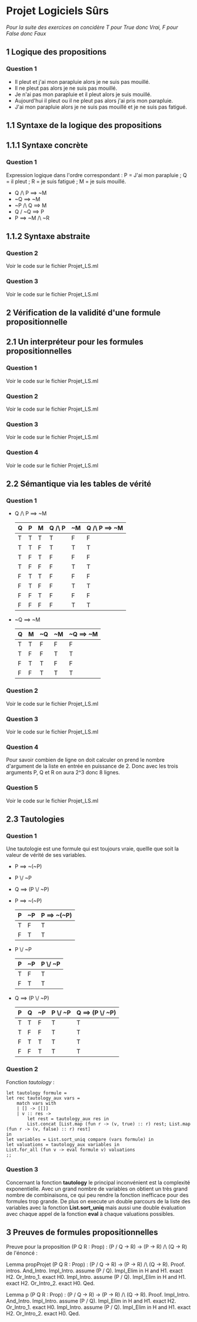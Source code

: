 # Projet Logiciels Sûrs

_Pour la suite des exercices on concidère T pour True donc Vrai, F pour False donc Faux_

## 1 Logique des propositions

### Question 1 

* Il pleut et j'ai mon parapluie alors je ne suis pas mouillé.
* Il ne pleut pas alors je ne suis pas mouillé.
* Je n'ai pas mon parapluie et il pleut alors je suis mouillé.
* Aujourd'hui il pleut ou il ne pleut pas alors j'ai pris mon parapluie.
* J'ai mon parapluie alors je ne suis pas mouillé et je ne suis pas fatigué.

## 1.1 Syntaxe de la logique des propositions
## 1.1.1 Syntaxe concrète 

### Question 1 

Expression logique dans l'ordre correspondant : 
P = J'ai mon parapluie ; Q = il pleut ; R = je suis fatigué ; M = je suis mouillé.

* Q /\ P ==> ~M
* ~Q ==> ~M
* ~P /\ Q ==> M 
* Q \/ ~Q ==> P
* P ==> ~M /\ ~R

## 1.1.2 Syntaxe abstraite

### Question 2 

Voir le code sur le fichier Projet_LS.ml

### Question 3

Voir le code sur le fichier Projet_LS.ml

## 2 Vérification de la validité d'une formule propositionnelle 
## 2.1 Un interpréteur pour les formules propositionnelles

### Question 1 

Voir le code sur le fichier Projet_LS.ml

### Question 2 

Voir le code sur le fichier Projet_LS.ml

### Question 3 

Voir le code sur le fichier Projet_LS.ml

### Question 4 

Voir le code sur le fichier Projet_LS.ml

## 2.2 Sémantique via les tables de vérité

### Question 1 

* Q /\ P ==> ~M

    |   Q   |   P   |   M   |   Q /\ P  |    ~M   |   Q /\ P ==> ~M   |
    |-------|-------|-------|-----------|---------|-------------------|
    |   T   |   T   |   T   |     T     |    F    |         F         |
    |   T   |   T   |   F   |     T     |    T    |         T         |
    |   T   |   F   |   T   |     F     |    F    |         F         |
    |   T   |   F   |   F   |     F     |    T    |         T         |
    |   F   |   T   |   T   |     F     |    F    |         F         |
    |   F   |   T   |   F   |     F     |    T    |         T         |
    |   F   |   F   |   T   |     F     |    F    |         F         |
    |   F   |   F   |   F   |     F     |    T    |         T         |

* ~Q ==> ~M

    |   Q   |   M   |   ~Q   |    ~M    |   ~Q ==> ~M   |
    |-------|-------|--------|----------|---------------|
    |   T   |   T   |    F   |    F     |       F       |
    |   T   |   F   |    F   |    T     |       T       |
    |   F   |   T   |    T   |    F     |       F       |
    |   F   |   F   |    T   |    T     |       T       |

### Question 2 

Voir le code sur le fichier Projet_LS.ml

### Question 3 

Voir le code sur le fichier Projet_LS.ml

### Question 4 
Pour savoir combien de ligne on doit calculer on prend le nombre d'argument de la liste en entrée en puissance de 2.
Donc avec les trois arguments P, Q et R on aura 2^3 donc 8 lignes.

### Question 5 

Voir le code sur le fichier Projet_LS.ml

## 2.3 Tautologies 

### Question 1 
Une tautologie est une formule qui est toujours vraie, quellle que soit la valeur de vérité de ses variables.

* P ==> ~(~P)
* P \\/ ~P
* Q ==> (P \\/ ~P)

* P ==> ~(~P)

    |   P   |   ~P   |   P ==> ~(~P)   |
    |-------|--------|-----------------|
    |   T   |    F   |        T        |
    |   F   |    T   |        T        |


* P \\/ ~P

    |   P   |   ~P   |   P \\/ ~P  |
    |-------|--------|-------------|
    |   T   |    F   |      T      |
    |   F   |    T   |      T      |


* Q ==> (P \\/ ~P)

    |   P   |   Q   |   ~P   |   P \\/ ~P  |    Q ==> (P \\/ ~P)   |
    |-------|-------|--------|-------------|-----------------------|
    |   T   |   T   |    F   |      T      |           T           |
    |   T   |   F   |    F   |      T      |           T           |
    |   F   |   T   |    T   |      T      |           T           |
    |   F   |   F   |    T   |      T      |           T           |

### Question 2 

Fonction _tautology_ : 

    let tautology formule =
    let rec tautology_aux vars =
        match vars with
        | [] -> [[]]
        | v :: res ->
            let rest = tautology_aux res in
            List.concat [List.map (fun r -> (v, true) :: r) rest; List.map (fun r -> (v, false) :: r) rest]
    in
    let variables = List.sort_uniq compare (vars formule) in
    let valuations = tautology_aux variables in
    List.for_all (fun v -> eval formule v) valuations
    ;;


### Question 3
Concernant la fonction __tautology__ le principal inconvénient est la complexité exponentielle.
Avec un grand nombre de variables on obtient un très grand nombre de combinaisons, ce qui peu rendre la fonction inefficace pour des formules trop grande.
De plus on execute un double parcours de la liste des variables avec la fonction __List.sort_uniq__ mais aussi une double évaluation avec chaque appel de la fonction __eval__ à chaque valuations possibles.

## 3 Preuves de formules propositionnelles 

Preuve pour la proposition (P Q R : Prop) : (P \/ Q -> R) -> (P -> R) /\ (Q -> R) de l'énoncé : 

Lemma propProjet (P Q R : Prop) : (P \/ Q -> R) -> (P -> R) /\ (Q -> R).
Proof.
    intros.
    And_Intro.
    Impl_Intro.
    assume (P \/ Q).
    Impl_Elim in H and H1.
    exact H2.
    Or_Intro_1.
    exact H0.
    Impl_Intro.
    assume (P \/ Q).
    Impl_Elim in H and H1.
    exact H2.
    Or_Intro_2.
    exact H0.
Qed.


Lemma p (P Q R : Prop) : (P \/ Q -> R) -> (P -> R) /\ (Q -> R).
Proof.
    Impl_Intro.
    And_Intro.
    Impl_Intro.
    assume (P \/ Q).
    Impl_Elim in H and H1.
    exact H2.
    Or_Intro_1.
    exact H0.
    Impl_Intro.
    assume (P \/ Q).
    Impl_Elim in H and H1.
    exact H2.
    Or_Intro_2.
    exact H0.
Qed.





